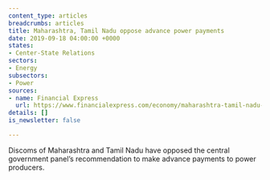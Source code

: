 ```yaml
---
content_type: articles
breadcrumbs: articles
title: Maharashtra, Tamil Nadu oppose advance power payments
date: 2019-09-18 04:00:00 +0000
states:
- Center-State Relations
sectors:
- Energy
subsectors:
- Power
sources:
- name: Financial Express
  url: https://www.financialexpress.com/economy/maharashtra-tamil-nadu-oppose-advance-power-payments/1702524/
details: []
is_newsletter: false

---
```

Discoms of Maharashtra and Tamil Nadu have opposed the central government panel’s recommendation to make advance payments to power producers.
